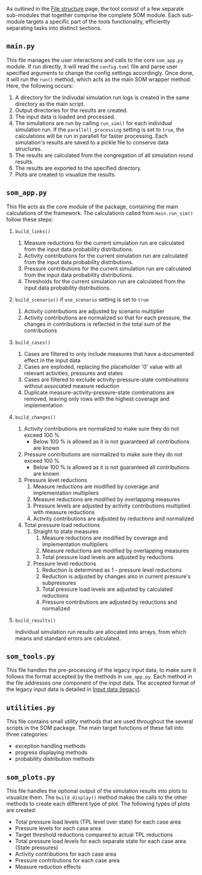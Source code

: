 As outlined in the [File structure](../guide/file-structure.md) page, the tool consist of a few separate sub-modules that together comprise the complete SOM module. Each sub-module targets a specific part of the tools functionality, efficiently separating tasks into distinct sections.

## ``main.py``

This file manages the user interactions and calls to the core `som_app.py` module. If run directly, it will read the `config.toml` file and parse user specified arguments to change the config settings accordingly. Once done, it will run the `run()` method, which acts as the main SOM wrapper method. Here, the following occurs:

1. A directory for the indivudal simulation run logs is created in the same directory as the main script.
2. Output directories for the results are created.
3. The input data is loaded and processed.
4. The simulations are run by calling `run_sim()` for each individual simulation run. If the `parallell_processing` setting is set to `true`, the calculations will be run in parallell for faster processing. Each simulation's results are saved to a pickle file to conserve data structures.
5. The results are calculated from the congregation of all simulation round results.
6. The results are exported to the specified directory.
7. Plots are created to visualize the results.

## ``som_app.py``

This file acts as the core module of the package, containing the main calculations of the framework. The calculations called from `main.run_sim()` follow these steps:

1. `build_links()`

    1. Measure reductions for the current simulation run are calculated from the input data probability distributions.
    2. Activity contributions for the current simulation run are calculated from the input data probability distributions.
    3. Pressure contributions for the current simulation run are calculated from the input data probability distributions.
    4. Thresholds for the current simulation run are calculated from the input data probability distributions.

2. `build_scenario()` if `use_scenario` setting is set to `true`

    1. Activity contributions are adjusted by scenario multiplier
    2. Activity contributions are normalized so that for each pressure, the changes in contributions is reflected in the total sum of the contributions

3. `build_cases()`

    1. Cases are filtered to only include measures that have a documented effect in the input data
    2. Cases are exploded, replacing the placeholder '0' value with all relevant activities, pressures and states
    3. Cases are filtered to exclude activity-pressure-state combinations without associated measure reduction
    4. Duplicate measure-activity-pressure-state combinations are removed, leaving only rows with the highest coverage and implementation

4. `build_changes()`

    1. Activity contributions are normalized to make sure they do not exceed 100 %
        - Below 100 % is allowed as it is not guaranteed all contributions are known
    2. Pressure contributions are normalized to make sure they do not exceed 100 %
        - Below 100 % is allowed as it is not guaranteed all contributions are known
    3. Pressure level reductions
        1. Measure reductions are modified by coverage and implementation multipliers
        2. Measure reductions are modified by overlapping measures
        3. Pressure levels are adjusted by activity contributions multiplied with measure reductions
        4. Activity contributions are adjusted by reductions and normalized
    4. Total pressure load reductions
        1. Straight to state measures
            1. Measure reductions are modified by coverage and implementation multipliers
            2. Measure reductions are modified by overlapping measures
            3. Total pressure load levels are adjusted by reductions
        2. Pressure level reductions
            1. Reduction is determined as 1 - pressure level reductions
            2. Reduction is adjusted by changes also in current pressure's subpressures
            3. Total pressure load levels are adjusted by calculated reductions
            4. Pressure contributions are adjusted by reductions and normalized

5. `build_results()`

    Individual simulation run results are allocated into arrays, from which means and standard errors are calculated. 

## ``som_tools.py``

This file handles the pre-processing of the legacy input data, to make sure it follows the format accepted by the methods in `som_app.py`. Each method in the file addresses one component of the input data. The accepted format of the legacy input data is detailed in [Input  data (legacy)](../guide/input-data-legacy.md).

## ``utilities.py``

This file contains small utility methods that are used throughout the several scripts in the SOM package. The main target functions of these fall into three categories:

- exception handling methods
- progress displaying methods
- probability distribution methods

## ``som_plots.py``

This file handles the optional output of the simulation results into plots to visualize them. The `build_display()` method makes the calls to the other methods to create each different type of plot. The following types of plots are created:

- Total pressure load levels (TPL level over state) for each case area
- Pressure levels for each case area
- Target threshold reductions compared to actual TPL reductions
- Total pressure load levels for each separate state for each case area (State pressures)
- Activity contributions for each case area
- Pressure contributions for each case area
- Measure reduction effects

